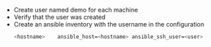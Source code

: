 - Create user named demo<index> for each machine
- Verify that the user was created
- Create an ansible inventory with the username in the configuration
  ```sh
  <hostname>    ansible_host=<hostname> ansible_ssh_user=<user>
  ```
